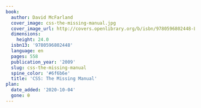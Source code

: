 ```yaml
---
book:
  author: David McFarland
  cover_image: css-the-missing-manual.jpg
  cover_image_url: http://covers.openlibrary.org/b/isbn/9780596802448-L.jpg
  dimensions:
    height: 24.0
  isbn13: '9780596802448'
  language: en
  pages: 558
  publication_year: '2009'
  slug: css-the-missing-manual
  spine_color: '#6f6b6e'
  title: 'CSS: The Missing Manual'
plan:
  date_added: '2020-10-04'
  gone: θ
---
```

